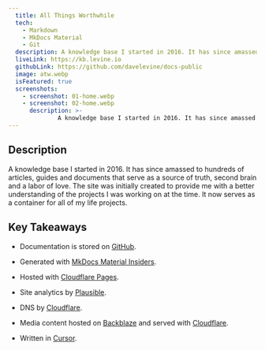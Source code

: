 ```yaml
---
  title: All Things Worthwhile
  tech:
    - Markdown
    - MkDocs Material
    - Git
  description: A knowledge base I started in 2016. It has since amassed to hundreds of articles, guides and documents that serve as a source of truth, second brain and a labor of love.
  liveLink: https://kb.levine.io
  githubLink: https://github.com/davelevine/docs-public
  image: atw.webp
  isFeatured: true
  screenshots:
    - screenshot: 01-home.webp
    - screenshot: 02-home.webp
      description: >-
              A knowledge base I started in 2016. It has since amassed to hundreds of articles, guides and documents that serve as a source of truth, second brain and a labor of love.
---
```


## Description

A knowledge base I started in 2016. It has since amassed to hundreds of articles, guides and documents that serve as a source of truth, second brain and a labor of love. The site was initially created to provide me with a better understanding of the projects I was working on at the time. It now serves as a container for all of my life projects.

## Key Takeaways

* Documentation is stored on [GitHub].
* Generated with [MkDocs Material Insiders].
* Hosted with [Cloudflare Pages].
* Site analytics by [Plausible].
* DNS by [Cloudflare].
* Media content hosted on [Backblaze] and served with [Cloudflare].
* Written in [Cursor].

  [GitHub]: https://github.com/davelevine/docs-public
  [MkDocs Material Insiders]: https://github.com/squidfunk/mkdocs-material
  [Cloudflare Pages]: https://pages.cloudflare.com
  [Cloudflare]: https://cloudflare.com
  [Backblaze]: https://www.backblaze.com
  [Cursor]: https://cursor.sh
  [Plausible]: https://plausible.io/levine.io
  